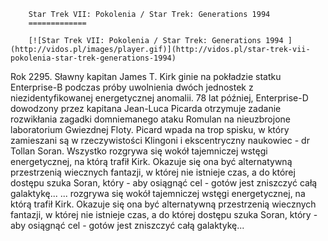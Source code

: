 
        Star Trek VII: Pokolenia / Star Trek: Generations 1994 
        =============
        
        [![Star Trek VII: Pokolenia / Star Trek: Generations 1994 ](http://vidos.pl/images/player.gif)](http://vidos.pl/star-trek-vii-pokolenia-star-trek-generations-1994)
        
        
 Rok 2295. Sławny kapitan James T. Kirk ginie na pokładzie statku Enterprise-B podczas próby uwolnienia dwóch jednostek z niezidentyfikowanej energetycznej anomalii. 78 lat później, Enterprise-D dowodzony przez kapitana Jean-Luca Picarda otrzymuje zadanie rozwikłania zagadki domniemanego ataku Romulan na nieuzbrojone laboratorium Gwiezdnej Floty. Picard wpada na trop spisku, w który zamieszani są w rzeczywistości Klingoni i ekscentryczny naukowiec - dr Tollan Soran. Wszystko rozgrywa się wokół tajemniczej wstęgi energetycznej, na którą trafił Kirk. Okazuje się ona być alternatywną przestrzenią wiecznych fantazji, w której nie istnieje czas, a do której dostępu szuka Soran, który - aby osiągnąć cel - gotów jest zniszczyć całą galaktykę...   ... rozgrywa się wokół tajemniczej wstęgi energetycznej, na którą trafił Kirk. Okazuje się ona być alternatywną przestrzenią wiecznych fantazji, w której nie istnieje czas, a do której dostępu szuka Soran, który - aby osiągnąć cel - gotów jest zniszczyć całą galaktykę...
    